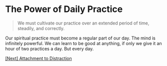 # The Power of Daily Practice

> We must cultivate our practice over an extended period of time, steadily, and correctly.

Our spiritual practice must become a regular part of our day. The mind is infinitely powerful. We can learn to be good at anything, if only we give it an hour of two practices a day. But every day.

[\[Next\] Attachment to Distraction](/content/09-attachment-to-distraction.md)
